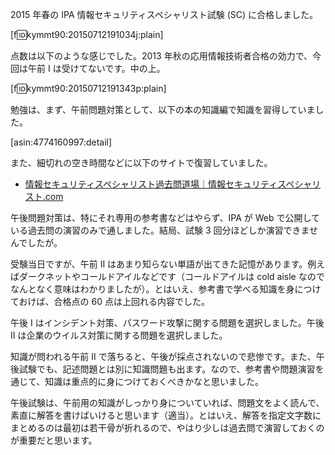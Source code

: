 <!-- 情報セキュリティスペシャリスト試験に合格した -->

2015 年春の IPA 情報セキュリティスペシャリスト試験 (SC) に合格しました。

[f:id:kymmt90:20150712191034j:plain]

点数は以下のような感じでした。2013 年秋の応用情報技術者合格の効力で、今回は午前 I は受けてないです。中の上。

[f:id:kymmt90:20150712191343p:plain]

勉強は、まず、午前問題対策として、以下の本の知識編で知識を習得していました。

[asin:4774160997:detail]

また、細切れの空き時間などに以下のサイトで復習していました。

- [情報セキュリティスペシャリスト過去問道場｜情報セキュリティスペシャリスト.com](http://www.sc-siken.com/sckakomon.php)

午後問題対策は、特にそれ専用の参考書などはやらず、IPA が Web で公開している過去問の演習のみで通しました。結局、試験 3 回分ほどしか演習できませんでしたが。

受験当日ですが、午前 II はあまり知らない単語が出てきた記憶があります。例えばダークネットやコールドアイルなどです（コールドアイルは cold aisle なのでなんとなく意味はわかりましたが）。とはいえ、参考書で学べる知識を身につけておけば、合格点の 60 点は上回れる内容でした。

午後 I はインシデント対策、パスワード攻撃に関する問題を選択しました。午後 II は企業のウイルス対策に関する問題を選択しました。

知識が問われる午前 II で落ちると、午後が採点されないので悲惨です。また、午後試験でも、記述問題とは別に知識問題も出ます。なので、参考書や問題演習を通じて、知識は重点的に身につけておくべきかなと思いました。

午後試験は、午前用の知識がしっかり身についていれば、問題文をよく読んで、素直に解答を書けばいけると思います（適当）。とはいえ、解答を指定文字数にまとめるのは最初は若干骨が折れるので、やはり少しは過去問で演習しておくのが重要だと思います。
